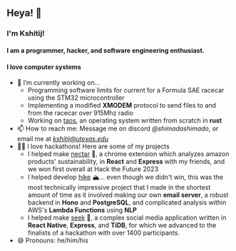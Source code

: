 ## Heya! 👋

### I'm Kshitij! 
#### I am a programmer, hacker, and software engineering enthusiast.
#### I love computer systems

- 🔭 I’m currently working on...
    - Programming software limits for current for a Formula SAE racecar using the STM32 microcontroller
    - Implementing a modified **XMODEM** protocol to send files to and from the racecar over 915Mhz radio
    - Working on [taos](https://github.com/pgosar/TAOS), an operating system written from scratch in **rust**
- 📫 How to reach me: Message me on discord *@shimadashimado*, or email me at *kshitij@utexas.edu*
- 💪🏽 I love hackathons! Here are some of my projects
    - I helped make [nectar](https://devpost.com/software/nectar-zmuwce) 🍯, a chrome extension which analyzes amazon products' sustainability, in **React** and **Express** with my friends, and we won first overall at Hack the Future 2023
    - I helped develop [hike](https://devpost.com/software/hike) 🏔️... even though we didn't win, this was the most technically impressive project that I made in the shortest amount of time as it involved making our own **email server**, a robust backend in **Hono** and **PostgreSQL**, and complicated analysis within AWS's **Lambda Functions** using **NLP**
    - I helped make [seek](https://devpost.com/software/seek-ju5cw8) 👀, a complex social media application written in **React Native**, **Express**, and **TiDB**, for which we advanced to the finalists of a hackathon with over 1400 participants.
- 😄 Pronouns: he/him/his
